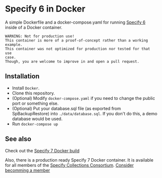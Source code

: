 # Specify 6 in Docker

A simple Dockerfile and a docker-compose.yaml for running [Specify
6](https://github.com/specify/specify6)
inside of a Docker container.

```
WARNING: Not for production use!
This container is more of a proof-of-concept rather than a working
example.
This container was not optimized for production nor tested for that use
case.
Though, you are welcome to improve in and open a pull request.
```

## Installation

* Install `Docker`.
* Clone this repository.
* (Optional) Modify `docker-compose.yaml` if you need to change the
    public port or something else.
* (Optional) Put your database.sql file (as exported from
    SpBackupRestore) into `./data/database.sql`. If you don't do this,
    a demo database would be used.
* Run `docker-compose up`

## See also

Check out the [Specify 7 Docker
build](https://github.com/specify/specify7-docker/)

Also, there is a production ready Specify 7 Docker container. It is
available for all members of the [Specify Collections
Consortium](http://specifysoftware.org/). [Consider becomming a
member](https://www.specifysoftware.org/members/)
